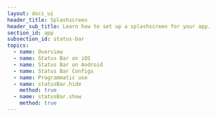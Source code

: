 ```yaml
---
layout: docs_ui
header_title: Splashscreen
header_sub_title: Learn how to set up a splashscreen for your app.
section_id: app
subsection_id: status-bar
topics:
  - name: Overview
  - name: Status Bar on iOS
  - name: Status Bar on Android
  - name: Status Bar Configs
  - name: Programmatic use
  - name: statusBar.hide
    method: true
  - name: statusBar.show
    method: true
---
```

